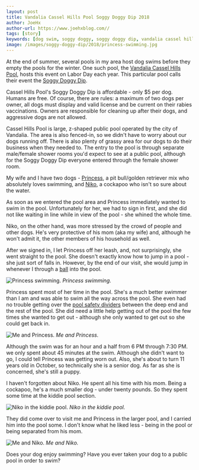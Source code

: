 ```yaml
---
layout: post
title: Vandalia Cassel Hills Pool Soggy Doggy Dip 2018
author: JoeHx
author-url: https://www.joehxblog.com//
tags: [story]
keywords: [dog swim, soggy doggy, soggy doggy dip, vandalia cassel hills pool, cassel hills pool]
image: /images/soggy-doggy-dip/2018/princess-swimming.jpg
---
```


At the end of summer, several pools in my area host dog swims before they empty the pools for the winter. One such pool, the [Vandalia Cassel Hills Pool](https://vandaliaohio.org/recreation/pools/cassel-hills-pool/), hosts this event on Labor Day each year. This particular pool calls their event the [Soggy Doggy Dip](https://www.facebook.com/events/1828036530593695/).

Cassel Hills Pool's Soggy Doggy Dip is affordable - only $5 per dog. Humans are free. Of course, there are rules: a maximum of two dogs per owner, all dogs must display and valid license and be current on their rabies vaccinations. Owners are responsible for cleaning up after their dogs, and aggressive dogs are not allowed.

Cassel Hills Pool is large, z-shaped public pool operated by the city of Vandalia. The area is also fenced-in, so we didn't have to worry about our dogs running off. There is also plenty of grassy area for our dogs to do their business when they needed to. The entry to the pool is through separate male/female shower rooms you'd expect to see at a public pool, although for the Soggy Doggy Dip everyone entered through the female shower room.

My wife and I have two dogs - [Princess](https://www.puppy-snuggles.com/blog/puppy-profile-princess/), a pit bull/golden retriever mix who absolutely loves swimming, and [Niko](https://www.puppy-snuggles.com/blog/puppy-profile-niko/), a cockapoo who isn't so sure about the water.

As soon as we entered the pool area and Princess immediately wanted to swim in the pool. Unfortunately for her, we had to sign in first, and she did not like waiting in line while in view of the pool - she whined the whole time.

Niko, on the other hand, was more stressed by the crowd of people and other dogs. He's very protective of his mom (aka my wife) and, although he won't admit it, the other members of his household as well.

After we signed in, I let Princess off her leash, and, not surprisingly, she went straight to the pool. She doesn't exactly know how to jump in a pool - she just sort of falls in. However, by the end of our visit, she would jump in whenever I through a [ball](https://www.amazon.com/Dog-Tennis-Balls-Woof-Sports/dp/B076R7SZD7/?tag=puppysnuggles-20) into the pool.

![Princess swimming.](/images/soggy-doggy-dip/2018/princess-swimming.jpg)
*Princess swimming.*

Princess spent most of her time in the pool. She's a much better swimmer than I am and was able to swim all the way across the pool. She even had no trouble getting over the [pool safety dividers](https://www.amazon.com/Swimming-Inground-Pools-16-BODA-PLASTICS/dp/B00HCGF6PY/?tag=puppysnuggles-20) between the deep end and the rest of the pool. She did need a little help getting out of the pool the few times she wanted to get out - although she only wanted to get out so she could get back in.

![Me and Princess.](/images/soggy-doggy-dip/2018/me-and-princess.jpg)
*Me and Princess.*

Although the swim was for an hour and a half from 6 PM through 7:30 PM. we only spent about 45 minutes at the swim. Although she didn't want to go, I could tell Princess was getting worn out. Also, she's about to turn 11 years old in October, so technically she is a senior dog. As far as she is concerned, she's still a puppy.

I haven't forgotten about Niko. He spent all his time with his mom. Being a cockapoo, he's a much smaller dog - under twenty pounds. So they spent some time at the kiddie pool section.

![Niko in the kiddie pool.](/images/soggy-doggy-dip/2018/niko-in-the-kiddie-pool.jpg)
*Niko in the kiddie pool.*

They did come over to visit me and Princess in the larger pool, and I carried him into the pool some. I don't know what he liked less - being in the pool or being separated from his mom.

![Me and Niko.](/images/soggy-doggy-dip/2018/me-and-niko.jpg)
*Me and Niko.*

Does your dog enjoy swimming? Have you ever taken your dog to a public pool in order to swim?
